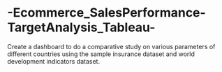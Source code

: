 # -Ecommerce_SalesPerformance-TargetAnalysis_Tableau-
Create a dashboard to do a comparative study on various parameters of different countries using the sample insurance dataset and world development indicators dataset.
